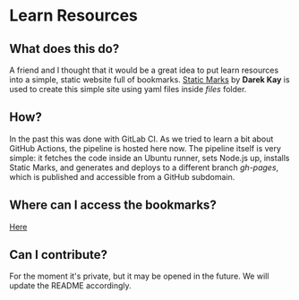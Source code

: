 # Learn Resources

## What does this do?
A friend and I thought that it would be a great idea to put learn resources into a simple, static website full of bookmarks. [Static Marks](https://github.com/darekkay/static-marks) by **Darek Kay** is used to create this simple site using yaml files inside _files_ folder.

## How?
In the past this was done with GitLab CI. As we tried to learn a bit about GitHub Actions, the pipeline is hosted here now.
The pipeline itself is very simple: it fetches the code inside an Ubuntu runner, sets Node.js up, installs Static Marks, and generates and deploys to a different branch _gh-pages_, which is published and accessible from a GitHub subdomain.

## Where can I access the bookmarks?
[Here](https://diegombeltran.github.io/learn-resources)

## Can I contribute?
For the moment it's private, but it may be opened in the future. We will update the README accordingly.
